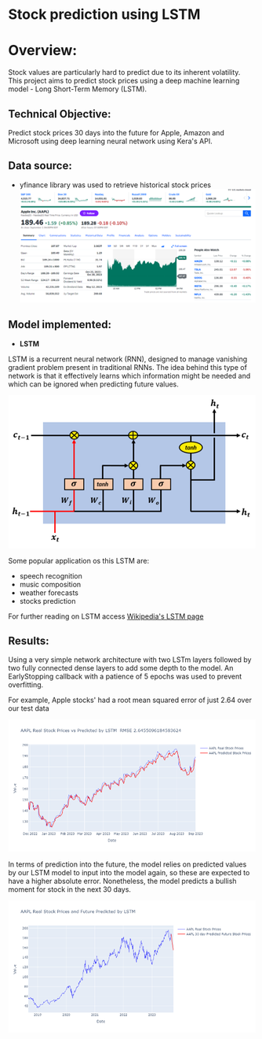 # Stock prediction using LSTM


# Overview:
Stock values are particularly hard to predict due to its inherent volatility.
This project aims to predict stock prices using a deep machine learning model - 
Long Short-Term Memory (LSTM). 

## Technical Objective:
Predict stock prices 30 days into the future for Apple, Amazon and Microsoft 
using deep learning neural network using Kera's API.

## Data source:
- yfinance library was used to retrieve historical stock prices
![Yahoofinance](images/yahoofinance.png)


## Model implemented:
- **LSTM**

LSTM  is a recurrent neural network (RNN), designed to manage vanishing gradient problem
present in traditional RNNs. 
The idea behind this type of network is that it effectively learns which information 
might be needed and which can be ignored when predicting future values.


![LSTM](images/lstm.png)

Some popular application os this LSTM are:
- speech recognition
- music composition
- weather forecasts
- stocks prediction


For further reading on LSTM access [Wikipedia's LSTM page](https://en.wikipedia.org/wiki/Long_short-term_memory)

## Results:
Using a very simple network architecture with two LSTm layers followed by two fully
connected dense layers to add some depth to the model. An EarlyStopping callback with 
a patience of 5 epochs was used to prevent overfitting. 

For example, Apple stocks' had a root mean squared error of just 2.64 over our test data

![AAPL_RMSE](images/aapl_rmse.png)

In terms of prediction into the future, the model relies on predicted values by our LSTM model
to input into the model again, so these are expected to have a higher absolute error.
Nonetheless, the model predicts a bullish moment for stock in the next 30 days.

![30day_prediciton](images/aapl_30day_prediction.png)
